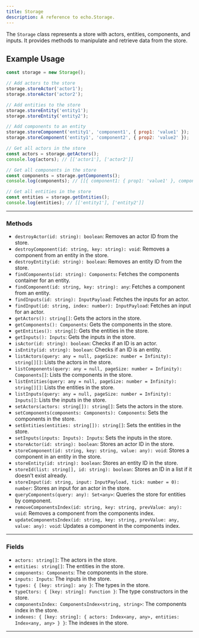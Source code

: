```yaml
---
title: Storage
description: A reference to echo.Storage.
---
```


The `Storage` class represents a store with actors, entities, components, and inputs. It provides methods to manipulate and retrieve data from the store.

## Example Usage

```js
const storage = new Storage();

// Add actors to the store
storage.storeActor('actor1');
storage.storeActor('actor2');

// Add entities to the store
storage.storeEntity('entity1');
storage.storeEntity('entity2');

// Add components to an entity
storage.storeComponent('entity1', 'component1', { prop1: 'value1' });
storage.storeComponent('entity1', 'component2', { prop2: 'value2' });

// Get all actors in the store
const actors = storage.getActors();
console.log(actors); // [['actor1'], ['actor2']]

// Get all components in the store
const components = storage.getComponents();
console.log(components); // [[{ component1: { prop1: 'value1' }, component2: { prop2: 'value2' } }]]

// Get all entities in the store
const entities = storage.getEntities();
console.log(entities); // [['entity1'], ['entity2']]
```

___

### Methods

- `destroyActor(id: string): boolean`: Removes an actor ID from the store.
- `destroyComponent(id: string, key: string): void`: Removes a component from an entity in the store.
- `destroyEntity(id: string): boolean`: Removes an entity ID from the store.
- `findComponents(id: string): Components`: Fetches the components container for an entity.
- `findComponent(id: string, key: string): any`: Fetches a component from an entity.
- `findInputs(id: string): InputPayload`: Fetches the inputs for an actor.
- `findInput(id: string, index: number): InputPayload`: Fetches an input for an actor.
- `getActors(): string[]`: Gets the actors in the store.
- `getComponents(): Components`: Gets the components in the store.
- `getEntities(): string[]`: Gets the entities in the store.
- `getInputs(): Inputs`: Gets the inputs in the store.
- `isActor(id: string): boolean`: Checks if an ID is an actor.
- `isEntity(id: string): boolean`: Checks if an ID is an entity.
- `listActors(query: any = null, pageSize: number = Infinity): string[][]`: Lists the actors in the store.
- `listComponents(query: any = null, pageSize: number = Infinity): Components[]`: Lists the components in the store.
- `listEntities(query: any = null, pageSize: number = Infinity): string[][]`: Lists the entities in the store.
- `listInputs(query: any = null, pageSize: number = Infinity): Inputs[]`: Lists the inputs in the store.
- `setActors(actors: string[]): string[]`: Sets the actors in the store.
- `setComponents(components: Components): Components`: Sets the components in the store.
- `setEntities(entities: string[]): string[]`: Sets the entities in the store.
- `setInputs(inputs: Inputs): Inputs`: Sets the inputs in the store.
- `storeActor(id: string): boolean`: Stores an actor ID in the store.
- `storeComponent(id: string, key: string, value: any): void`: Stores a component in an entity in the store.
- `storeEntity(id: string): boolean`: Stores an entity ID in the store.
- `storeId(list: string[], id: string): boolean`: Stores an ID in a list if it doesn't exist already.
- `storeInput(id: string, input: InputPayload, tick: number = 0): number`: Stores an input for an actor in the store.
- `queryComponents(query: any): Set<any>`: Queries the store for entities by component.
- `removeComponentsIndex(id: string, key: string, prevValue: any): void`: Removes a component from the components index.
- `updateComponentsIndex(id: string, key: string, prevValue: any, value: any): void`: Updates a component in the components index.

___

### Fields

- `actors: string[]`: The actors in the store.
- `entities: string[]`: The entities in the store.
- `components: Components`: The components in the store.
- `inputs: Inputs`: The inputs in the store.
- `types: { [key: string]: any }`: The types in the store.
- `typeCtors: { [key: string]: Function }`: The type constructors in the store.
- `componentsIndex: ComponentsIndex<string, string>`: The components index in the store.
- `indexes: { [key: string]: { actors: Index<any, any>, entities: Index<any, any> } }`: The indexes in the store.

___
